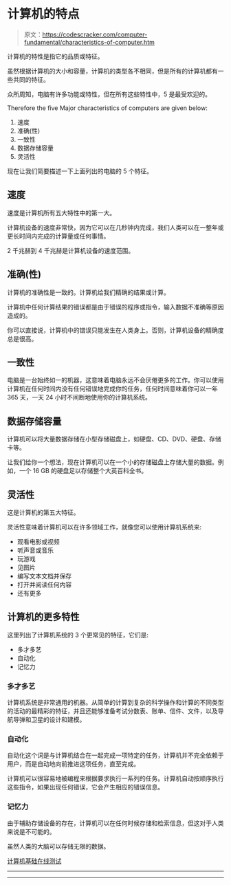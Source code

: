 # 计算机的特点

> 原文：<https://codescracker.com/computer-fundamental/characteristics-of-computer.htm>

计算机的特性是指它的品质或特征。

虽然根据计算机的大小和容量，计算机的类型各不相同，但是所有的计算机都有一些共同的特征。

众所周知，电脑有许多功能或特性，但在所有这些特性中，5 是最受欢迎的。

Therefore the five Major characteristics of computers are given below:

1.  速度
2.  准确(性)
3.  一致性
4.  数据存储容量
5.  灵活性

现在让我们简要描述一下上面列出的电脑的 5 个特征。

## 速度

速度是计算机所有五大特性中的第一大。

计算机设备的速度非常快，因为它可以在几秒钟内完成，我们人类可以在一整年或更长时间内完成的计算量或任何事情。

2 千兆赫到 4 千兆赫是计算机设备的速度范围。

## 准确(性)

计算机的准确性是一致的。计算机给我们精确的结果或计算。

计算机中任何计算结果的错误都是由于错误的程序或指令，输入数据不准确等原因造成的。

你可以直接说，计算机中的错误只能发生在人类身上。否则，计算机设备的精确度总是很高。

## 一致性

电脑是一台始终如一的机器，这意味着电脑永远不会厌倦更多的工作。你可以使用计算机在任何时间内没有任何错误地完成你的任务，任何时间意味着你可以一年 365 天，一天 24 小时不间断地使用你的计算机系统。

## 数据存储容量

计算机可以将大量数据存储在小型存储磁盘上，如硬盘、CD、DVD、硬盘、存储卡等。

让我们给你一个想法，现在计算机可以在一个小的存储磁盘上存储大量的数据。例如，一个 16 GB 的硬盘足以存储整个大英百科全书。

## 灵活性

这是计算机的第五大特征。

灵活性意味着计算机可以在许多领域工作，就像您可以使用计算机系统来:

*   观看电影或视频
*   听声音或音乐
*   玩游戏
*   见图片
*   编写文本文档并保存
*   打开并阅读任何内容
*   还有更多

## 计算机的更多特性

这里列出了计算机系统的 3 个更常见的特征，它们是:

*   多才多艺
*   自动化
*   记忆力

### 多才多艺

计算机系统是非常通用的机器。从简单的计算到复杂的科学操作和计算的不同类型的活动的最精彩的特征，并且还能够准备考试分数表、账单、信件、文件，以及导航导弹和卫星的设计和建模。

### 自动化

自动化这个词是与计算机结合在一起完成一项特定的任务，计算机并不完全依赖于用户，而是自动地向前推进这项任务，直至完成。

计算机可以很容易地被编程来根据要求执行一系列的任务。计算机自动按顺序执行这些指令，如果出现任何错误，它会产生相应的错误信息。

### 记忆力

由于辅助存储设备的存在，计算机可以在任何时候存储和检索信息，但这对于人类来说是不可能的。

虽然人类的大脑可以存储无限的数据。

[计算机基础在线测试](/exam/showtest.php?subid=14)

* * *

* * *